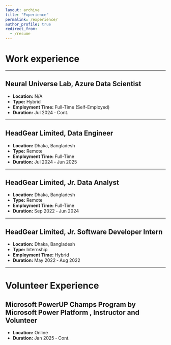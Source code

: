 ```yaml
---
layout: archive
title: "Experience"
permalink: /experience/
author_profile: true
redirect_from:
  - /resume
---
```

Work experience
======

---
## Neural Universe Lab, Azure Data Scientist 
- **Location:** N/A
- **Type:** Hybrid
- **Employment Time:** Full-Time (Self-Employed)
- **Duration:** Jul 2024 ‑ Cont.

---
## HeadGear Limited, Data Engineer    
- **Location:** Dhaka, Bangladesh    
- **Type:** Remote    
- **Employment Time:** Full-Time  
- **Duration:** Jul 2024 ‑ Jun 2025  

---
## HeadGear Limited, Jr. Data Analyst
- **Location:** Dhaka, Bangladesh
- **Type:** Remote
- **Employment Time:** Full-Time
- **Duration:** Sep 2022 ‑ Jun 2024

---
## HeadGear Limited, Jr. Software Developer Intern
- **Location:** Dhaka, Bangladesh
- **Type:** Internship
- **Employment Time:** Hybrid
- **Duration:** May 2022 ‑ Aug 2022


---
# Volunteer Experience
## Microsoft PowerUP Champs Program by Microsoft Power Platform , Instructor and Volunteer
- **Location:** Online
- **Duration:** Jan 2025 ‑ Cont.
